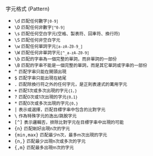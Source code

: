 字元格式 (Pattern)

- `\d` <small>匹配任何數字`[0-9]`</small>
- `\D` <small>匹配任何非數字`[^0-9]`</small>
- `\s` <small>匹配任何空白字元(空格、製表符、回車符、換行符)</small>
- `\S` <small>匹配任何非空白字元</small>
- `\w` <small>匹配任何單詞字元`[a-zA-Z0-9_]`</small>
- `\W` <small>匹配任何非單詞字元`[^_a-zA-Z0-9]`</small>
- `\b` <small>匹配的字串為一個完整的單詞，而非單詞的一部份</small>
- `\B` <small>匹配的字串不能是一個完整的單詞，而是其它單詞或字串的一部份</small>
- `^` <small>匹配字串只能在開頭出現</small>
- `$` <small>匹配字串只能出現在結尾</small>
- `.`	<small>匹配除換行符之外的任何字元，是正則表達式的萬用字元</small>
- `+`	<small>匹配1次或多次出現的字元`{1,}`</small>
- `?`	<small>匹配0次或1次出現的字元`{0,1}`</small>
- `*`	<small>匹配0次或多次出現的字元`{0,}`</small>
- `|` <small>表示或選擇，匹配目標字串中包含的比對字元</small>
- `\` <small>作為特殊字元的逸出/跳脫字元</small>
- `[^]` <small>表示邏輯否，排除比對字元在目標字串中出現的可能</small>
- `{n}` <small>匹配剛好出現n次的字元</small>
- `{min,max}`	<small>匹配最少n次，最多m次出現的字元</small>
- `{n,}` <small>匹配最少出現n次或多次的字元</small>
- `{,m}` <small>匹配最多出現m次的字元</small>